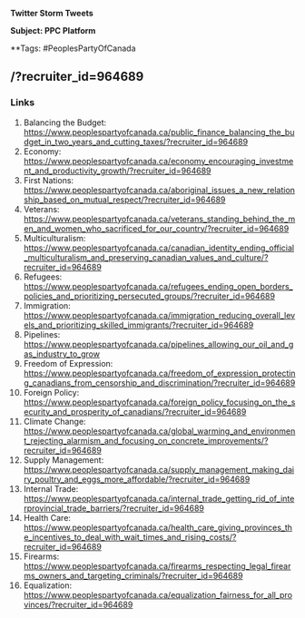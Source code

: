**Twitter Storm Tweets**

**Subject: PPC Platform**

**Tags: #PeoplesPartyOfCanada

/?recruiter_id=964689
----------

### Links
 1) Balancing the Budget: https://www.peoplespartyofcanada.ca/public_finance_balancing_the_budget_in_two_years_and_cutting_taxes/?recruiter_id=964689
 2) Economy: https://www.peoplespartyofcanada.ca/economy_encouraging_investment_and_productivity_growth/?recruiter_id=964689
 3) First Nations: https://www.peoplespartyofcanada.ca/aboriginal_issues_a_new_relationship_based_on_mutual_respect/?recruiter_id=964689
 4) Veterans: https://www.peoplespartyofcanada.ca/veterans_standing_behind_the_men_and_women_who_sacrificed_for_our_country/?recruiter_id=964689
 5) Multiculturalism: https://www.peoplespartyofcanada.ca/canadian_identity_ending_official_multiculturalism_and_preserving_canadian_values_and_culture/?recruiter_id=964689
 6) Refugees: https://www.peoplespartyofcanada.ca/refugees_ending_open_borders_policies_and_prioritizing_persecuted_groups/?recruiter_id=964689
 7) Immigration: https://www.peoplespartyofcanada.ca/immigration_reducing_overall_levels_and_prioritizing_skilled_immigrants/?recruiter_id=964689
 8) Pipelines: https://www.peoplespartyofcanada.ca/pipelines_allowing_our_oil_and_gas_industry_to_grow
 9) Freedom of Expression: https://www.peoplespartyofcanada.ca/freedom_of_expression_protecting_canadians_from_censorship_and_discrimination/?recruiter_id=964689
10) Foreign Policy: https://www.peoplespartyofcanada.ca/foreign_policy_focusing_on_the_security_and_prosperity_of_canadians/?recruiter_id=964689
11) Climate Change: https://www.peoplespartyofcanada.ca/global_warming_and_environment_rejecting_alarmism_and_focusing_on_concrete_improvements/?recruiter_id=964689
12) Supply Management: https://www.peoplespartyofcanada.ca/supply_management_making_dairy_poultry_and_eggs_more_affordable/?recruiter_id=964689
13) Internal Trade: https://www.peoplespartyofcanada.ca/internal_trade_getting_rid_of_interprovincial_trade_barriers/?recruiter_id=964689
14) Health Care: https://www.peoplespartyofcanada.ca/health_care_giving_provinces_the_incentives_to_deal_with_wait_times_and_rising_costs/?recruiter_id=964689
15) Firearms: https://www.peoplespartyofcanada.ca/firearms_respecting_legal_firearms_owners_and_targeting_criminals/?recruiter_id=964689
16) Equalization: https://www.peoplespartyofcanada.ca/equalization_fairness_for_all_provinces/?recruiter_id=964689
